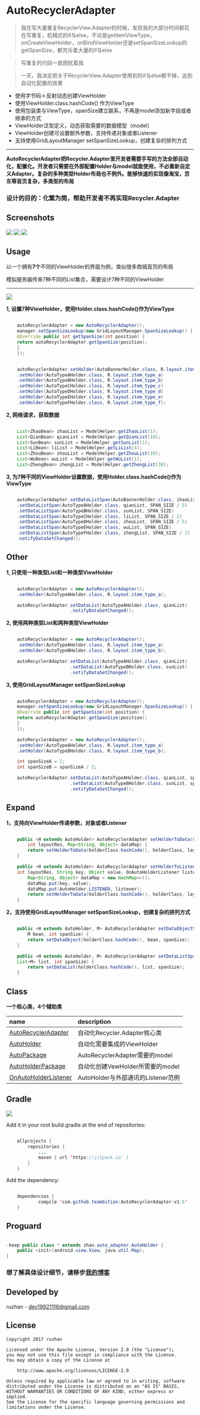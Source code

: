 
AutoRecyclerAdapter
===============

>我在写大量重复RecyclerView.Adapter的时候，发现我的大部分时间都花在写重复，机械式的if与else，不论是getItemViewType，onCreateViewHolder，onBindViewHolder还是setSpanSizeLookup的getSpanSize，都充斥着大量的if与else

>写重复的代码一直困扰着我

>一天，我决定把关于RecyclerView.Adapter使用到的if与else都干掉，达到自动化配置的效果


* 使用字节码＋反射动态创建ViewHolder
* 使用ViewHolder.class.hashCode() 作为ViewType
* 使用包装类与ViewType，spanSize建立联系，不再是model添加新字段或者继承的方式
* ViewHolder泛型定义，动态获取需要的数据模型（model）
* ViewHolder创建可设置额外参数，支持传递对象或者Listener
* 支持使用GridLayoutManager setSpanSizeLookup，创建复杂的排列方式

---

**AutoRecyclerAdapter把Recycler.Adapter里开发者需要手写的方法全部自动化，配置化。开发者只需要在外部配置Holder与model就能使用，不必重新自定义Adapter。复杂的多种类型Holder布局也不例外。能够快速的实现像淘宝，京东等首页复杂，多类型的布局**

### 设计的目的：化繁为简，帮助开发者不再实现Recycler.Adapter


Screenshots
------

![](https://github.com/ruzhan123/AutoRecyclerAdapter/raw/master/gif/autos.gif)
![](https://github.com/ruzhan123/AutoRecyclerAdapter/raw/master/gif/tb.png)
![](https://github.com/ruzhan123/AutoRecyclerAdapter/raw/master/gif/jd.png)



Usage
-----

以一个拥有**7个**不同的ViewHolder的界面为例，类似很多商城首页的布局

模拟服务器传来7种不同的List集合，需要设计7种不同的ViewHolder

-----

![](https://github.com/ruzhan123/AutoRecyclerAdapter/raw/master/gif/auto.png)



**1, 设置7种ViewHolder，使用Holder.class.hashCode()作为ViewType**

```java

	autoRecyclerAdapter = new AutoRecyclerAdapter();
	manager.setSpanSizeLookup(new GridLayoutManager.SpanSizeLookup() {
	@Override public int getSpanSize(int position) {
	return autoRecyclerAdapter.getSpanSize(position);
	}
	});


	autoRecyclerAdapter.setHolder(AutoBannerHolder.class, R.layout.item_banner, this)
	.setHolder(AutoTypeAHolder.class, R.layout.item_type_a)
	.setHolder(AutoTypeBHolder.class, R.layout.item_type_b)
	.setHolder(AutoTypeCHolder.class, R.layout.item_type_c)
	.setHolder(AutoTypeDHolder.class, R.layout.item_type_d)
	.setHolder(AutoTypeEHolder.class, R.layout.item_type_e)
	.setHolder(AutoTypeFHolder.class, R.layout.item_type_f);
```

**2, 网络请求，获取数据**

```java

	List<ZhaoBean> zhaoList = ModelHelper.getZhaoList(1);
	List<QianBean> qianList = ModelHelper.getQianList(10);
	List<SunBean> sunList = ModelHelper.getSunList(1);
	List<LiBean> liList = ModelHelper.getLiList(4);
	List<ZhouBean> zhouList = ModelHelper.getZhouList(10);
	List<WuBean> wuList = ModelHelper.getWuList(1);
	List<ZhengBean> zhengList = ModelHelper.getZhengList(30);
```

**3,  为7种不同的ViewHolder设置数据，使用Holder.class.hashCode()作为ViewType**

```java

	autoRecyclerAdapter.setDataListSpan(AutoBannerHolder.class, zhaoList, SPAN_SIZE)
	.setDataListSpan(AutoTypeAHolder.class, qianList, SPAN_SIZE / 5)
	.setDataListSpan(AutoTypeBHolder.class, sunList, SPAN_SIZE)
	.setDataListSpan(AutoTypeCHolder.class, liList, SPAN_SIZE / 2)
	.setDataListSpan(AutoTypeDHolder.class, zhouList, SPAN_SIZE / 5)
	.setDataListSpan(AutoTypeEHolder.class, wuList, SPAN_SIZE)
	.setDataListSpan(AutoTypeFHolder.class, zhengList, SPAN_SIZE / 2)
	.notifyDataSetChanged();
```

Other
------

**1, 只使用一种类型List和一种类型ViewHolder**

```java

	autoRecyclerAdapter = new AutoRecyclerAdapter();
	.setHolder(AutoTypeAHolder.class, R.layout.item_type_a);

	autoRecyclerAdapter.setDataList(AutoTypeAHolder.class, qianList)
						.notifyDataSetChanged();
```

**2, 使用两种类型List和两种类型ViewHolder**

```java

	autoRecyclerAdapter = new AutoRecyclerAdapter();
	.setHolder(AutoTypeAHolder.class, R.layout.item_type_a)
	.setHolder(AutoTypeBHolder.class, R.layout.item_type_b);

	autoRecyclerAdapter.setDataList(AutoTypeAHolder.class, qianList)
						.setDataList(AutoTypeBHolder.class, sunList)
						.notifyDataSetChanged();
```

**3, 使用GridLayoutManager setSpanSizeLookup**

```java

	autoRecyclerAdapter = new AutoRecyclerAdapter();
	manager.setSpanSizeLookup(new GridLayoutManager.SpanSizeLookup() {
	@Override public int getSpanSize(int position) {
	return autoRecyclerAdapter.getSpanSize(position);
	}
	});

	autoRecyclerAdapter = new AutoRecyclerAdapter();
	.setHolder(AutoTypeAHolder.class, R.layout.item_type_a)
	.setHolder(AutoTypeBHolder.class, R.layout.item_type_b);

	int spanSizeA = 2;
	int spanSizeB = spanSizeA / 2;

	autoRecyclerAdapter.setDataList(AutoTypeAHolder.class, qianList, spanSizeA)
						.setDataList(AutoTypeBHolder.class, sunList, spanSizeB)
						.notifyDataSetChanged();
```

Expand
------

**1，支持向ViewHolder传递参数，对象或者Listener**

```java

	public <H extends AutoHolder> AutoRecyclerAdapter setHolderToData(Class<H> holderClass,
	    int layoutRes, Map<String, Object> dataMap) {
	    return setHolderToData(holderClass.hashCode(), holderClass, layoutRes, dataMap);
	}

	public <H extends AutoHolder> AutoRecyclerAdapter setHolderToListener(Class<H> holderClass,
	int layoutRes, String key, Object value, OnAutoHolderListener listener) {
		Map<String, Object> dataMap = new HashMap<>();
		dataMap.put(key, value);
		dataMap.put(AutoHolder.LISTENER, listener);
		return setHolderToData(holderClass.hashCode(), holderClass, layoutRes, dataMap);
	}
```

**2，支持使用GridLayoutManager setSpanSizeLookup，创建复杂的排列方式**

```java

	public <H extends AutoHolder, M> AutoRecyclerAdapter setDataObjectSpan(Class<H> holderClass,
	    M bean, int spanSize) {
	    return setDataObject(holderClass.hashCode(), bean, spanSize);
	}

	public <H extends AutoHolder, M> AutoRecyclerAdapter setDataListSpan(Class<H> holderClass,
	List<M> list, int spanSize) {
		return setDataList(holderClass.hashCode(), list, spanSize);
	}
```


Class
------

**一个核心类，4个辅助类**


| name                                     | description                 |
| :--------------------------------------- | :-------------------------- |
| [AutoRecyclerAdapter](https://github.com/ruzhan123/AutoRecyclerAdapter/blob/master/auto-adapter/src/main/java/zhan/auto_adapter/AutoRecyclerAdapter.java) | 自动化Recycler.Adapter核心类      |
| [AutoHolder](https://github.com/ruzhan123/AutoRecyclerAdapter/blob/master/auto-adapter/src/main/java/zhan/auto_adapter/AutoHolder.java) | 自动化需要集成的ViewHolder          |
| [AutoPackage](https://github.com/ruzhan123/AutoRecyclerAdapter/blob/master/auto-adapter/src/main/java/zhan/auto_adapter/AutoPackage.java) | AutoRecyclerAdapter需要的model |
| [AutoHolderPackage](https://github.com/ruzhan123/AutoRecyclerAdapter/blob/master/auto-adapter/src/main/java/zhan/auto_adapter/AutoHolderPackage.java) | 自动化创建VewHolder所需要的model     |
| [OnAutoHolderListener](https://github.com/ruzhan123/AutoRecyclerAdapter/blob/master/auto-adapter/src/main/java/zhan/auto_adapter/OnAutoHolderListener.java) | AutoHolder与外部通讯的Listener范例  |


Gradle
------


[![](https://jitpack.io/v/ruzhan123/AutoRecyclerAdapter.svg)](https://jitpack.io/#ruzhan123/AutoRecyclerAdapter)

Add it in your root build.gradle at the end of repositories:


```java

	allprojects {
		repositories {
			...
			maven { url 'https://jitpack.io' }
		}
	}
```

Add the dependency:


```java

	dependencies {
	        compile 'com.github.teambition:AutoRecyclerAdapter:v1.5'
	}
```

Proguard
------

```java

-keep public class * extends zhan.auto_adapter.AutoHolder {
    public <init>(android.view.View, java.util.Map);
}
```

### 想了解具体设计细节，请移步[我的博客](https://ruzhan123.github.io/2017/05/05/2017-05-05-23-AutoRecyclerAdapter/)

Developed by
-------

 ruzhan - <a href='javascript:'>dev19921116@gmail.com</a>



License
-------

    Copyright 2017 ruzhan

    Licensed under the Apache License, Version 2.0 (the "License");
    you may not use this file except in compliance with the License.
    You may obtain a copy of the License at
    
        http://www.apache.org/licenses/LICENSE-2.0
    
    Unless required by applicable law or agreed to in writing, software
    distributed under the License is distributed on an "AS IS" BASIS,
    WITHOUT WARRANTIES OR CONDITIONS OF ANY KIND, either express or implied.
    See the License for the specific language governing permissions and
    limitations under the License.
